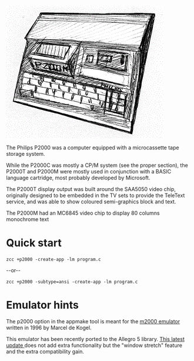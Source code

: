 

![](images/platform/p2000gif.gif)

The Philips P2000 was a computer equipped with a microcassette tape storage system.

While the P2000C was mostly a CP/M system (see the proper section), the P2000T and P2000M were mostly used in conjunction with a BASIC language cartridge, most probably developed by Microsoft.

The P2000T display output was built around the SAA5050 video chip, originally designed to be embedded in the TV sets to provide the TeleText service, and was able to show coloured semi-graphics block and text.

The P2000M had an MC6845 video chip to display 80 columns monochrome text



# Quick start

	zcc +p2000 -create-app -lm program.c

--or--

	zcc +p2000 -subtype=ansi -create-app -lm program.c

# Emulator hints

The p2000 option in the appmake tool is meant for the [m2000 emulator](http://www.komkon.org/~dekogel/m2000.html) written in 1996 by Marcel de Kogel.

This emulator has been recently ported to the Allegro 5 library.   [This latest update ](http://www.freewebs.com/stefanob/emulators.htm)does not add extra functionality but the "window stretch" feature and the extra compatibility gain.

